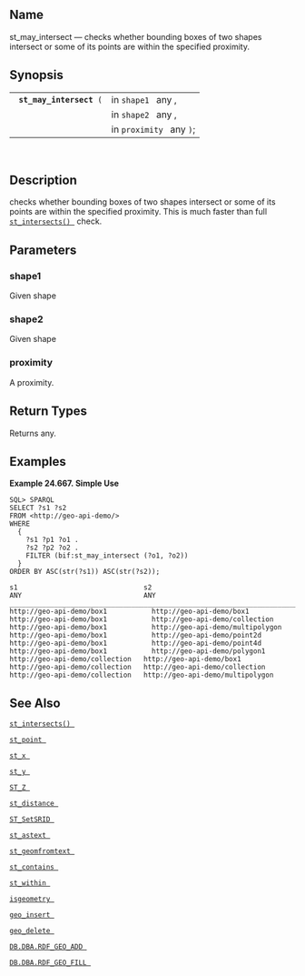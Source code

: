 <div>

<div>

</div>

<div>

## Name

st_may_intersect — checks whether bounding boxes of two shapes intersect
or some of its points are within the specified proximity.

</div>

<div>

## Synopsis

<div>

|                               |                          |
|-------------------------------|--------------------------|
| ` `**`st_may_intersect`**` (` | in `shape1 ` any ,       |
|                               | in `shape2 ` any ,       |
|                               | in `proximity ` any `)`; |

<div>

 

</div>

</div>

</div>

<div>

## Description

checks whether bounding boxes of two shapes intersect or some of its
points are within the specified proximity. This is much faster than full
<a href="fn_st_intersects.html" class="link" title="st_intersects"><code
class="function">st_intersects() </code></a> check.

</div>

<div>

## Parameters

<div>

### shape1

Given shape

</div>

<div>

### shape2

Given shape

</div>

<div>

### proximity

A proximity.

</div>

</div>

<div>

## Return Types

Returns any.

</div>

<div>

## Examples

<div>

**Example 24.667. Simple Use**

<div>

``` screen
SQL> SPARQL
SELECT ?s1 ?s2
FROM <http://geo-api-demo/>
WHERE
  {
    ?s1 ?p1 ?o1 .
    ?s2 ?p2 ?o2 .
    FILTER (bif:st_may_intersect (?o1, ?o2))
  }
ORDER BY ASC(str(?s1)) ASC(str(?s2));

s1                               s2
ANY                              ANY
_______________________________________________________________________________
http://geo-api-demo/box1           http://geo-api-demo/box1
http://geo-api-demo/box1           http://geo-api-demo/collection
http://geo-api-demo/box1           http://geo-api-demo/multipolygon
http://geo-api-demo/box1           http://geo-api-demo/point2d
http://geo-api-demo/box1           http://geo-api-demo/point4d
http://geo-api-demo/box1           http://geo-api-demo/polygon1
http://geo-api-demo/collection   http://geo-api-demo/box1
http://geo-api-demo/collection   http://geo-api-demo/collection
http://geo-api-demo/collection   http://geo-api-demo/multipolygon
```

</div>

</div>

  

</div>

<div>

## See Also

<a href="fn_st_intersects.html" class="link" title="st_intersects"><code
class="function">st_intersects() </code></a>

<a href="fn_st_point.html" class="link" title="st_point"><code
class="function">st_point </code></a>

<a href="fn_st_x.html" class="link" title="st_x"><code
class="function">st_x </code></a>

<a href="fn_st_y.html" class="link" title="st_y"><code
class="function">st_y </code></a>

<a href="fn_st_z.html" class="link" title="ST_Z"><code
class="function">ST_Z </code></a>

<a href="fn_st_distance.html" class="link" title="st_distance"><code
class="function">st_distance </code></a>

<a href="fn_st_setsrid.html" class="link" title="ST_SetSRID"><code
class="function">ST_SetSRID </code></a>

<a href="fn_st_astext.html" class="link" title="st_astext"><code
class="function">st_astext </code></a>

<a href="fn_st_geomfromtext.html" class="link"
title="st_geomfromtext"><code
class="function">st_geomfromtext </code></a>

<a href="fn_st_contains.html" class="link" title="st_contains"><code
class="function">st_contains </code></a>

<a href="fn_st_within.html" class="link" title="st_within"><code
class="function">st_within </code></a>

<a href="fn_isgeometry.html" class="link" title="isgeometry"><code
class="function">isgeometry </code></a>

<a href="fn_geo_insert.html" class="link" title="geo_insert"><code
class="function">geo_insert </code></a>

<a href="fn_geo_delete.html" class="link" title="geo_delete"><code
class="function">geo_delete </code></a>

<a href="fn_rdf_geo_add.html" class="link"
title="DB.DBA.RDF_GEO_ADD"><code
class="function">DB.DBA.RDF_GEO_ADD </code></a>

<a href="fn_rdf_geo_fill.html" class="link"
title="DB.DBA.RDF_GEO_FILL"><code
class="function">DB.DBA.RDF_GEO_FILL </code></a>

</div>

</div>
